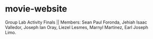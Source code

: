 # movie-website
Group Lab Activity Finals || Members: Sean Paul Foronda, Jehiah Isaac Valledor, Joseph Ian Oray, Liezel Lesmes, Marnyl Martinez, Earl Joseph Limo.
